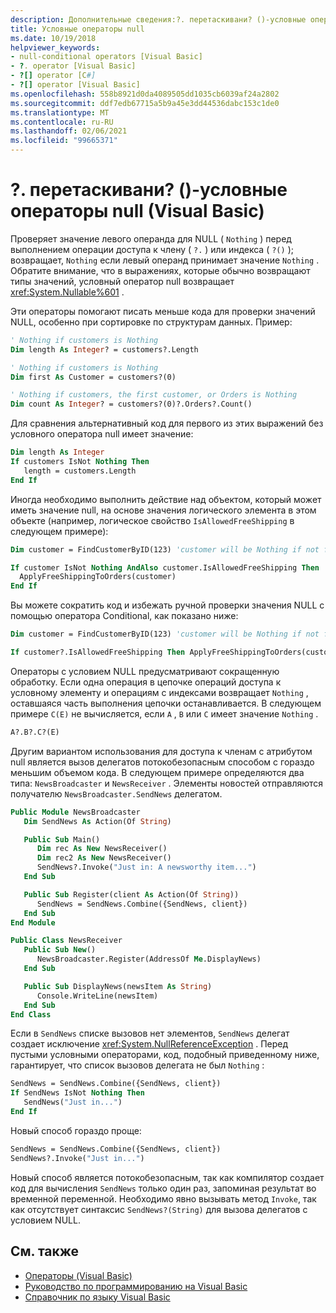 ```yaml
---
description: Дополнительные сведения:?. перетаскивани? ()-условные операторы null (Visual Basic)
title: Условные операторы null
ms.date: 10/19/2018
helpviewer_keywords:
- null-conditional operators [Visual Basic]
- ?. operator [Visual Basic]
- ?[] operator [C#]
- ?[] operator [Visual Basic]
ms.openlocfilehash: 558b8921d0da4089505dd1035cb6039af24a2802
ms.sourcegitcommit: ddf7edb67715a5b9a45e3dd44536dabc153c1de0
ms.translationtype: MT
ms.contentlocale: ru-RU
ms.lasthandoff: 02/06/2021
ms.locfileid: "99665371"
---
```

# <a name="-and--null-conditional-operators-visual-basic"></a>?. перетаскивани? ()-условные операторы null (Visual Basic)

Проверяет значение левого операнда для NULL ( `Nothing` ) перед выполнением операции доступа к члену ( `?.` ) или индекса ( `?()` ); возвращает, `Nothing` если левый операнд принимает значение `Nothing` . Обратите внимание, что в выражениях, которые обычно возвращают типы значений, условный оператор null возвращает <xref:System.Nullable%601> .

Эти операторы помогают писать меньше кода для проверки значений NULL, особенно при сортировке по структурам данных. Пример:

```vb
' Nothing if customers is Nothing
Dim length As Integer? = customers?.Length

' Nothing if customers is Nothing
Dim first As Customer = customers?(0)

' Nothing if customers, the first customer, or Orders is Nothing
Dim count As Integer? = customers?(0)?.Orders?.Count()
```

Для сравнения альтернативный код для первого из этих выражений без условного оператора null имеет значение:

```vb
Dim length As Integer
If customers IsNot Nothing Then
   length = customers.Length
End If
```

Иногда необходимо выполнить действие над объектом, который может иметь значение null, на основе значения логического элемента в этом объекте (например, логическое свойство `IsAllowedFreeShipping` в следующем примере):

```vb
Dim customer = FindCustomerByID(123) 'customer will be Nothing if not found.

If customer IsNot Nothing AndAlso customer.IsAllowedFreeShipping Then
  ApplyFreeShippingToOrders(customer)
End If
```

Вы можете сократить код и избежать ручной проверки значения NULL с помощью оператора Conditional, как показано ниже:

```vb
Dim customer = FindCustomerByID(123) 'customer will be Nothing if not found.

If customer?.IsAllowedFreeShipping Then ApplyFreeShippingToOrders(customer)
```

Операторы с условием NULL предусматривают сокращенную обработку.  Если одна операция в цепочке операций доступа к условному элементу и операциям с индексами возвращает `Nothing` , оставшаяся часть выполнения цепочки останавливается.  В следующем примере `C(E)` не вычисляется, если `A` , `B` или `C` имеет значение `Nothing` .

```vb
A?.B?.C?(E)
```

Другим вариантом использования для доступа к членам с атрибутом null является вызов делегатов потокобезопасным способом с гораздо меньшим объемом кода.  В следующем примере определяются два типа: `NewsBroadcaster` и `NewsReceiver` . Элементы новостей отправляются получателю `NewsBroadcaster.SendNews` делегатом.

```vb
Public Module NewsBroadcaster
   Dim SendNews As Action(Of String)

   Public Sub Main()
      Dim rec As New NewsReceiver()
      Dim rec2 As New NewsReceiver()
      SendNews?.Invoke("Just in: A newsworthy item...")
   End Sub

   Public Sub Register(client As Action(Of String))
      SendNews = SendNews.Combine({SendNews, client})
   End Sub
End Module

Public Class NewsReceiver
   Public Sub New()
      NewsBroadcaster.Register(AddressOf Me.DisplayNews)
   End Sub

   Public Sub DisplayNews(newsItem As String)
      Console.WriteLine(newsItem)
   End Sub
End Class
```

Если в `SendNews` списке вызовов нет элементов, `SendNews` делегат создает исключение <xref:System.NullReferenceException> . Перед пустыми условными операторами, код, подобный приведенному ниже, гарантирует, что список вызовов делегата не был `Nothing` :

```vb
SendNews = SendNews.Combine({SendNews, client})
If SendNews IsNot Nothing Then
   SendNews("Just in...")
End If
```

Новый способ гораздо проще:

```vb
SendNews = SendNews.Combine({SendNews, client})
SendNews?.Invoke("Just in...")
```

Новый способ является потокобезопасным, так как компилятор создает код для вычисления `SendNews` только один раз, запоминая результат во временной переменной. Необходимо явно вызывать метод `Invoke`, так как отсутствует синтаксис `SendNews?(String)` для вызова делегатов с условием NULL.

## <a name="see-also"></a>См. также

- [Операторы (Visual Basic)](index.md)
- [Руководство по программированию на Visual Basic](../../programming-guide/index.md)
- [Справочник по языку Visual Basic](../index.md)
